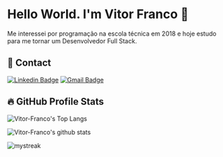 # Hello World. I'm Vitor Franco :ocean:

Me interessei por programação na escola técnica em 2018 e hoje estudo para me tornar um Desenvolvedor Full Stack.

<h2>🚀 Contact</h2>

[![Linkedin Badge](https://img.shields.io/badge/-Vitor%20Franco-1d7cb3?style=flat-square&logo=Linkedin&logoColor=white&link=https://www.linkedin.com/in/vitoroliveirafranco/)](https://www.linkedin.com/in/vitoroliveirafranco/) [![Gmail Badge](https://img.shields.io/badge/-vitoroliveirafranco@gmail.com-1d7cb3?style=flat-square&logo=Gmail&logoColor=white&link=mailto:vitoroliveirafranco@gmail.com)](mailto:vitoroliveirafranco@gmail.com)    



<h2>🔥 GitHub Profile Stats</h2>
<div>
  
  ![Vitor-Franco's Top Langs](https://github-readme-stats.vercel.app/api/top-langs/?username=Vitor-Franco&theme=tokyonight&layout=compact)

  ![Vitor-Franco's github stats](https://github-readme-stats.vercel.app/api?username=Vitor-Franco&show_icons=true&theme=tokyonight)


  <img src="https://github-readme-streak-stats.herokuapp.com/?user=Vitor-Franco&theme=tokyonight" alt="mystreak"/>
</div>
